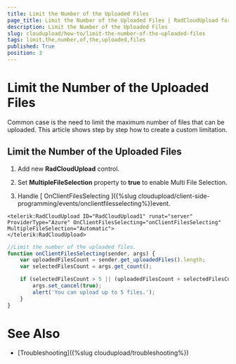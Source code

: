 ```yaml
---
title: Limit the Number of the Uploaded Files
page_title: Limit the Number of the Uploaded Files | RadCloudUpload for ASP.NET AJAX Documentation
description: Limit the Number of the Uploaded Files
slug: cloudupload/how-to/limit-the-number-of-the-uploaded-files
tags: limit,the,number,of,the,uploaded,files
published: True
position: 3
---
```


# Limit the Number of the Uploaded Files



Common case is the need to limit the maximum number of files that can be uploaded. This article shows step by step how to create a custom limitation.

## Limit the Number of the Uploaded Files

1. Add new **RadCloudUpload** control.

1. Set **MultipleFileSelection** property to **true** to enable Multi File Selection.

1. Handle [ OnClientFilesSelecting ]({%slug cloudupload/client-side-programming/events/onclientfilesselecting%})event.



````ASPNET
<telerik:RadCloudUpload ID="RadCloudUpload1" runat="server" ProviderType="Azure" OnClientFilesSelecting="onClientFilesSelecting" MultipleFileSelection="Automatic">
</telerik:RadCloudUpload>
````

````JavaScript
//Limit the number of the uploaded files.
function onClientFilesSelecting(sender, args) {
	var uploadedFilesCount = sender.get_uploadedFiles().length;
	var selectedFilesCount = args.get_count();

	if (selectedFilesCount > 5 || (uploadedFilesCount + selectedFilesCount > 5)) {
		args.set_cancel(true);
		alert('You can upload up to 5 files.');
	}
}
````


# See Also

 * [Troubleshooting]({%slug cloudupload/troubleshooting%})
